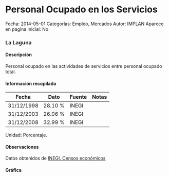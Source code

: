 Personal Ocupado en los Servicios
=====

Fecha: 2014-05-01
Categorías: Empleo, Mercados
Autor: IMPLAN
Aparece en pagina inicial: No

### La Laguna

#### Descripción

Personal ocupado en las actividades de servicios entre personal ocupado total.

<!-- break -->

#### Información recopilada

<table class="table table-hover table-bordered matriz">
  <thead>
    <tr><th>Fecha</th><th>Dato</th><th>Fuente</th><th>Notas</th></tr>
  </thead>
  <tbody>
    <tr><td class="centrado">31/12/1998</td><td class="derecha">28.10 %</td><td>INEGI</td><td></td></tr>
    <tr><td class="centrado">31/12/2003</td><td class="derecha">26.06 %</td><td>INEGI</td><td></td></tr>
    <tr><td class="centrado">31/12/2008</td><td class="derecha">32.99 %</td><td>INEGI</td><td></td></tr>
  </tbody>
</table>

Unidad: Porcentaje.

#### Observaciones

Datos obtenidos de [INEGI. Censos económicos](http://www3.inegi.org.mx/sistemas/saic/)

#### Gráfica

<div id="Morriseqwcpxuh" class="grafica"></div>
<script>
  // Gráfica
  if (typeof varMorriseqwcpxuh === 'undefined') {
    varMorriseqwcpxuh = Morris.Line({
      element: 'Morriseqwcpxuh',
      data: [{ fecha: '1998-12-31', dato: 28.1000 },{ fecha: '2003-12-31', dato: 26.0600 },{ fecha: '2008-12-31', dato: 32.9908 }],
      xkey: 'fecha',
      ykeys: ['dato'],
      labels: ['Dato'],
      lineColors: ['#FF5B02'],
      xLabelFormat: function(d) { return d.getDate()+'/'+(d.getMonth()+1)+'/'+d.getFullYear(); },
      dateFormat: function(ts) { var d = new Date(ts); return d.getDate() + '/' + (d.getMonth() + 1) + '/' + d.getFullYear(); }
    });
  }
</script>
